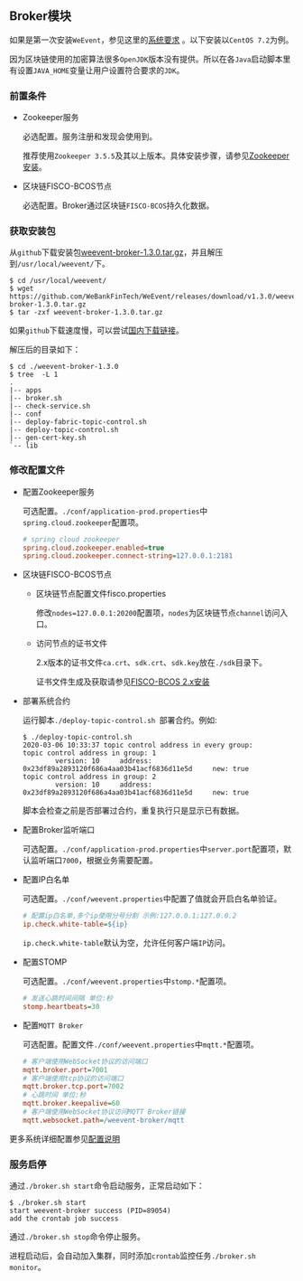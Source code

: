 ## Broker模块

如果是第一次安装`WeEvent`，参见这里的[系统要求](../environment.html) 。以下安装以`CentOS 7.2`为例。

因为区块链使用的加密算法很多`OpenJDK`版本没有提供。所以在各`Java`启动脚本里有设置`JAVA_HOME`变量让用户设置符合要求的`JDK`。

### 前置条件

- Zookeeper服务

  必选配置。服务注册和发现会使用到。

  推荐使用`Zookeeper 3.5.5`及其以上版本。具体安装步骤，请参见[Zookeeper安装](https://zookeeper.apache.org/doc/r3.5.7/zookeeperStarted.html)。

- 区块链FISCO-BCOS节点

   必选配置。Broker通过区块链`FISCO-BCOS`持久化数据。


### 获取安装包

从`github`下载安装包[weevent-broker-1.3.0.tar.gz](https://github.com/WeBankFinTech/WeEvent/releases/download/v1.3.0/weevent-broker-1.3.0.tar.gz)，并且解压到`/usr/local/weevent/`下。

``` shell
$ cd /usr/local/weevent/
$ wget https://github.com/WeBankFinTech/WeEvent/releases/download/v1.3.0/weevent-broker-1.3.0.tar.gz
$ tar -zxf weevent-broker-1.3.0.tar.gz
```
如果`github`下载速度慢，可以尝试[国内下载链接](https://www.fisco.com.cn/cdn/weevent/download/releases/v1.3.0/weevent-broker-1.3.0.tar.gz)。

解压后的目录如下：

```
$ cd ./weevent-broker-1.3.0
$ tree  -L 1
.
|-- apps
|-- broker.sh
|-- check-service.sh
|-- conf
|-- deploy-fabric-topic-control.sh
|-- deploy-topic-control.sh
|-- gen-cert-key.sh
`-- lib
```

### 修改配置文件

- 配置Zookeeper服务

  可选配置。`./conf/application-prod.properties`中`spring.cloud.zookeeper`配置项。
  
  ```ini
  # spring cloud zookeeper
  spring.cloud.zookeeper.enabled=true
  spring.cloud.zookeeper.connect-string=127.0.0.1:2181
  ```
  
- 区块链FISCO-BCOS节点

  - 区块链节点配置文件fisco.properties

    修改`nodes=127.0.0.1:20200`配置项，`nodes`为区块链节点`channel`访问入口。

  - 访问节点的证书文件

    2.x版本的证书文件`ca.crt`、`sdk.crt`、`sdk.key`放在`./sdk`目录下。

    证书文件生成及获取请参见[FISCO-BCOS 2.x安装](https://fisco-bcos-documentation.readthedocs.io/zh_CN/latest/docs/installation.html#id1)

- 部署系统合约

  运行脚本`./deploy-topic-control.sh `部署合约。例如:

  ```shell
  $ ./deploy-topic-control.sh
  2020-03-06 10:33:37 topic control address in every group:
  topic control address in group: 1
          version: 10     address: 0x23df89a2893120f686a4aa03b41acf6836d11e5d     new: true
  topic control address in group: 2
          version: 10     address: 0x23df89a2893120f686a4aa03b41acf6836d11e5d     new: true
  ```
  
  脚本会检查之前是否部署过合约，重复执行只是显示已有数据。
  
- 配置Broker监听端口

  可选配置。`./conf/application-prod.properties`中`server.port`配置项，默认监听端口`7000`，根据业务需要配置。
  
- 配置IP白名单

  可选配置。`./conf/weevent.properties`中配置了值就会开启白名单验证。

  ```ini
  # 配置ip白名单,多个ip使用分号分割 示例:127.0.0.1;127.0.0.2
  ip.check.white-table=${ip}
  ```

  `ip.check.white-table`默认为空，允许任何客户端`IP`访问。

- 配置STOMP

  可选配置。`./conf/weevent.properties`中`stomp.*`配置项。

  ```ini
  # 发送心跳时间间隔 单位:秒
  stomp.heartbeats=30
  ```
  
- 配置`MQTT Broker`

  可选配置。配置文件`./conf/weevent.properties`中`mqtt.*`配置项。

  ```ini
  # 客户端使用WebSocket协议的访问端口
  mqtt.broker.port=7001
  # 客户端使用tcp协议的访问端口
  mqtt.broker.tcp.port=7002
  # 心跳时间 单位:秒
  mqtt.broker.keepalive=60
  # 客户端使用WebSocket协议访问MQTT Broker链接
  mqtt.websocket.path=/weevent-broker/mqtt
  ```
  

更多系统详细配置参见[配置说明](../property.html)

### 服务启停

通过`./broker.sh start`命令启动服务，正常启动如下：

```shell
$ ./broker.sh start
start weevent-broker success (PID=89054)
add the crontab job success
```

通过`./broker.sh stop`命令停止服务。

进程启动后，会自动加入集群，同时添加`crontab`监控任务`./broker.sh monitor`。

